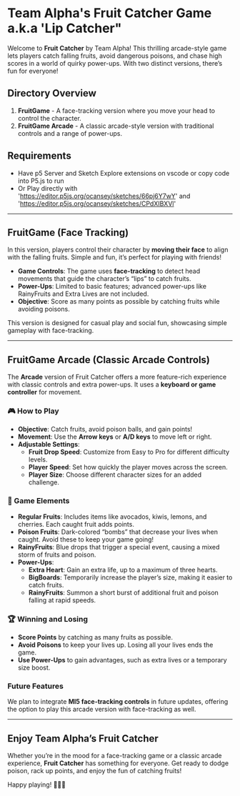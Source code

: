 # Team Alpha's Fruit Catcher Game a.k.a 'Lip Catcher"

Welcome to **Fruit Catcher** by Team Alpha! This thrilling arcade-style game lets players catch falling fruits, avoid dangerous poisons, and chase high scores in a world of quirky power-ups. With two distinct versions, there’s fun for everyone!

## Directory Overview

1. **FruitGame** - A face-tracking version where you move your head to control the character.
2. **FruitGame Arcade** - A classic arcade-style version with traditional controls and a range of power-ups.

## Requirements

- Have p5 Server and Sketch Explore extensions on vscode or copy code into P5.js to run
- Or Play directly with 'https://editor.p5js.org/ocansey/sketches/66pj6Y7wY' and 'https://editor.p5js.org/ocansey/sketches/CPdXIBXVl'

---

## FruitGame (Face Tracking)

In this version, players control their character by **moving their face** to align with the falling fruits. Simple and fun, it’s perfect for playing with friends!

- **Game Controls**: The game uses **face-tracking** to detect head movements that guide the character’s “lips” to catch fruits.
- **Power-Ups**: Limited to basic features; advanced power-ups like RainyFruits and Extra Lives are not included.
- **Objective**: Score as many points as possible by catching fruits while avoiding poisons.

This version is designed for casual play and social fun, showcasing simple gameplay with face-tracking.

---

## FruitGame Arcade (Classic Arcade Controls)

The **Arcade** version of Fruit Catcher offers a more feature-rich experience with classic controls and extra power-ups. It uses a **keyboard or game controller** for movement.

### 🎮 How to Play

- **Objective**: Catch fruits, avoid poison balls, and gain points!
- **Movement**: Use the **Arrow keys** or **A/D keys** to move left or right.
- **Adjustable Settings**:
  - **Fruit Drop Speed**: Customize from Easy to Pro for different difficulty levels.
  - **Player Speed**: Set how quickly the player moves across the screen.
  - **Player Size**: Choose different character sizes for an added challenge.

### 🍒 Game Elements

- **Regular Fruits**: Includes items like avocados, kiwis, lemons, and cherries. Each caught fruit adds points.
- **Poison Fruits**: Dark-colored “bombs” that decrease your lives when caught. Avoid these to keep your game going!
- **RainyFruits**: Blue drops that trigger a special event, causing a mixed storm of fruits and poison.
- **Power-Ups**:
  - **Extra Heart**: Gain an extra life, up to a maximum of three hearts.
  - **BigBoards**: Temporarily increase the player’s size, making it easier to catch fruits.
  - **RainyFruits**: Summon a short burst of additional fruit and poison falling at rapid speeds.

### 🏆 Winning and Losing

- **Score Points** by catching as many fruits as possible.
- **Avoid Poisons** to keep your lives up. Losing all your lives ends the game.
- **Use Power-Ups** to gain advantages, such as extra lives or a temporary size boost.

### Future Features

We plan to integrate **Ml5 face-tracking controls** in future updates, offering the option to play this arcade version with face-tracking as well.

---

## Enjoy Team Alpha’s Fruit Catcher

Whether you’re in the mood for a face-tracking game or a classic arcade experience, **Fruit Catcher** has something for everyone. Get ready to dodge poison, rack up points, and enjoy the fun of catching fruits!

Happy playing! 🥑🍒🍋
